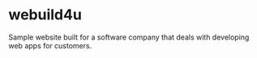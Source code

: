 # webuild4u
Sample website built for a software company that deals with developing web apps for customers. 
